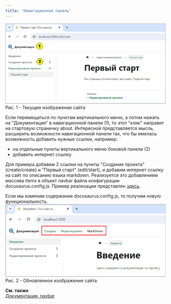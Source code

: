 ```yaml
---
title: 'Навигационная панель'
---
```


  
![](img/navbar-items1.png)  
Рис. 1 - Текущее изображение сайта

Если перемещаться по пунктам вертикального меню, а потом нажать на "Документация" в навигационной панели (1), 
то этот "клик" направит на стартовую страничку about. Интересной представляется мысль, расширить возможности навигационной панели так, 
что бы имелась возможность добавить нужные ссылки, например:

- на отдельные пункты вертикального меню боковой панели (2) 
- добавить интернет ссылку

Для примера добавим 2 ссылки на пункты "Создание проекта" (create/create) и "Первый старт" (edit/start), 
и добавим интернет ссылку на сайт по описанию языка markdown. 
Реализуется это добавлением массива items в объект navbar файла конфигурации docusaurus.config.js. 
Пример реализации представлен [здесь](pathname:///files/docusaurus.config_navbar_items.txt). 
   

Если мы изменим содержание docusaurus.config.js, то получим новую функциональность.
![](img/navbar-items2.png)  
Рис. 2 - Обновленное изображение сайта  


**См. также**  
[Документация, navbar](https://docusaurus.io/docs/api/themes/configuration#navbar)

